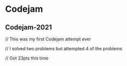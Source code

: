 # Codejam

## Codejam-2021
// This was my first Codejam attempt ever

// I solved two problems but attempted 4 of the problems 

// Got 23pts this time 